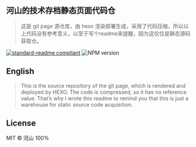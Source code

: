 ## 河山的技术存档静态页面代码仓
>这是 git page 源仓库，由 hexo 渲染部署生成，采用了代码压缩，所以以上代码没有参考意义，以至于写个readme来提醒，因为这仅仅是静态源码获取仓。

[![standard-readme compliant](https://img.shields.io/badge/readme%20style-standard-brightgreen.svg?style=flat-square)](https://github.com/RichardLitt/standard-readme) ![NPM version](https://badge.fury.io/js/hexo.svg)

## English
> This is the source repository of the git page, which is rendered and deployed by HEXO. The code is compressed, so it has no reference value. That’s why I wrote this readme to remind you that this is just a warehouse for static source code acquisition.
## License

MIT © 河山 100%